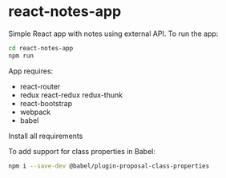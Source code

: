 # react-notes-app
Simple React app with notes using external API. To run the app:

```bash
cd react-notes-app
npm run
```

App requires:
- react-router
- redux react-redux redux-thunk
- react-bootstrap
- webpack
- babel

Install all requirements

To add support for class properties in Babel:
```bash
npm i --save-dev @babel/plugin-proposal-class-properties
```
